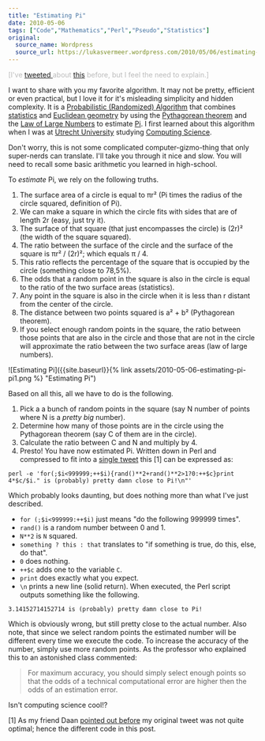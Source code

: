 ```yaml
---
title: "Estimating Pi"
date: 2010-05-06
tags: ["Code","Mathematics","Perl","Pseudo","Statistics"]
original:
  source_name: Wordpress
  source_url: https://lukasvermeer.wordpress.com/2010/05/06/estimating-pi/
---
```


<span style="color:#bbb;">[I've [tweeted ](http://twitter.com/lukasvermeer/status/9197883776)about [this](http://twitter.com/lukasvermeer/status/9197886895) before, but I feel the need to explain.]</span>

I want to share with you my favorite algorithm. It may not be pretty, efficient or even practical, but I love it for it's misleading simplicity and hidden complexity. It is a [Probabilistic (Randomized) Algorithm](http://en.wikipedia.org/wiki/Randomized_algorithm) that combines [statistics](http://en.wikipedia.org/wiki/Statistics) and [Euclidean geometry](http://en.wikipedia.org/wiki/Euclidean_geometry) by using the [Pythagorean theorem](http://en.wikipedia.org/wiki/Pythagoras#Pythagorean_theorem) and the [Law of Large Numbers](http://en.wikipedia.org/wiki/Law_of_large_numbers) to estimate [Pi](http://en.wikipedia.org/wiki/Pi). I first learned about this algorithm when I was at [Utrecht University](http://www.uu.nl/) studying [Computing Science](http://www.cs.uu.nl/).

Don't worry, this is not some complicated computer-gizmo-thing that only super-nerds can translate. I'll take you through it nice and slow. You will need to recall some basic arithmetic you learned in high-school.

To _estimate_ Pi, we rely on the following truths.

1.  The surface area of a circle is equal to πr² (Pi times the radius of the circle squared, definition of Pi).
2.  We can make a square in which the circle fits with sides that are of length 2r (easy, just try it).
3.  The surface of that square (that just encompasses the circle) is (2r)² (the width of the square squared).
4.  The ratio between the surface of the circle and the surface of the square is πr² / (2r)²; which equals π / 4.
5.  This ratio reflects the percentage of the square that is occupied by the circle (something close to 78,5%).
6.  The odds that a random point in the square is also in the circle is equal to the ratio of the two surface areas (statistics).
7.  Any point in the square is also in the circle when it is less than r distant from the center of the circle.
8.  The distance between two points squared is a² + b² (Pythagorean theorem).
9.  If you select enough random points in the square, the ratio between those points that are also in the circle and those that are not in the circle will approximate the ratio between the two surface areas (law of large numbers).

![Estimating Pi]({{site.baseurl}}{% link assets/2010-05-06-estimating-pi-pi1.png %} "Estimating Pi")

Based on all this, all we have to do is the following.

1.  Pick a a bunch of random points in the square (say N number of points where N is a _pretty big_ number).
2.  Determine how many of those points are in the circle using the Pythagorean theorem (say C of them are in the circle).
3.  Calculate the ratio between C and N and multiply by 4.
4.  Presto! You have now estimated Pi.
Written down in Perl and compressed to fit into a [single tweet](http://twitter.com/lukasvermeer/status/9197883776) this [1] can be expressed as:

`perl -e 'for(;$i<999999;++$i){rand()**2+rand()**2>1?0:++$c}print 4*$c/$i." is (probably) pretty damn close to Pi!\n"'`

Which probably looks daunting, but does nothing more than what I've just described.

*   `for (;$i<999999:++$i)` just means "do the following 999999 times".
*   `rand()` is a random number between 0 and 1.
*   `N**2` is `N` squared.
*   `something ? this : that` translates to "if something is true, do this, else, do that".
*   `0` does nothing.
*   `++$c` adds one to the variable `C`.
*   `print` does exactly what you expect.
*   `\n` prints a new line (solid return).
When executed, the Perl script outputs something like the following.

`3.14152714152714 is (probably) pretty damn close to Pi!`

Which is obviously wrong, but still pretty close to the actual number. Also note, that since we select random points the estimated number will be different every time we execute the code. To increase the accuracy of the number, simply use more random points. As the professor who explained this to an astonished class commented: 

> For maximum accuracy, you should simply select enough points so that the odds of a technical computational error are higher then the odds of an estimation error.

Isn't computing science cool!?

[1] As my friend Daan [pointed out before](http://twitter.com/daanbroekhuizen/status/9218973798) my original tweet was not quite optimal; hence the different code in this post.
